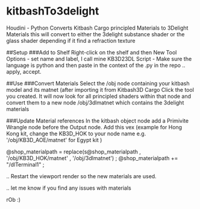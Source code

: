 # kitbashTo3delight
Houdini - Python Converts Kitbash Cargo principled Materials to 3Delight Materials
this will convert to either the 3delight substance shader or the glass shader depending if it find a refraction texture

##Setup
###Add to Shelf
Right-click on the shelf and then New Tool
Options - set name and label, I call mine KB3D23DL
Script - Make sure the language is python and then paste in the context of the .py in the repo
.. apply, accept.

##Use
###Convert Materials
Select the /obj node containing your kitbash model and its matnet (after importing it from Kitbash3D Cargo
Click the tool you created.
It will now look for all principled shaders within that node and convert them to a new node /obj/3dlmatnet which contains the 3delight materials

###Update Material references
In the kitbash object node add a  Primivite Wrangle node before the Output node.
Add this vex (example for Hong Kong kit, change the KB3D_HOK to your node name e.g. '/obj/KB3D_AOE/matnet' for Egypt kit )

@shop_materialpath = replace(s@shop_materialpath , '/obj/KB3D_HOK/matnet' , '/obj/3dlmatnet') ;
@shop_materialpath += "/dlTerminal1" ;

.. Restart the viewport render so the new materials are used.

.. let me know if you find any issues with materials

rOb :)
